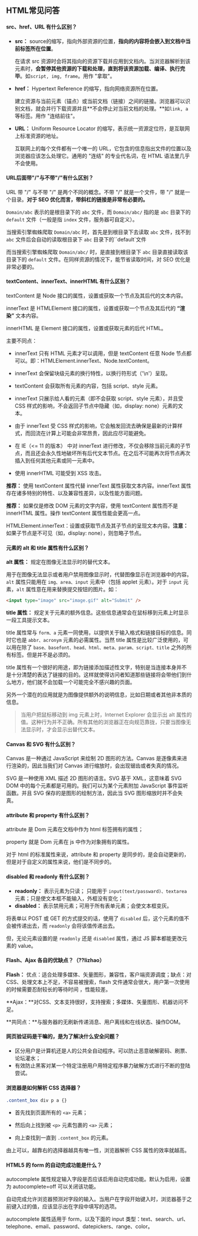 ## HTML常见问答

#### src、href、URL 有什么区别？

* **src：** source的缩写，指向外部资源的位置，**指向的内容将会嵌入到文档中当前标签所在位置**。

  在请求 src 资源时会将其指向的资源下载并应用到文档内。当浏览器解析到该元素时，**会暂停其他资源的下载和处理，直到将该资源加载、编译、执行完毕**。如`script, img, frame`。用作 "拿取"。

* **href：** Hypertext Reference 的缩写，指向网络资源所在位置。

  建立资源与当前元素（锚点）或当前文档（链接）之间的链接。浏览器可以识别文档，就会并行下载资源并且**不会停止对当前文档的处理。**如`link, a`等标签。用作 "连结前往"。

* **URL：** Uniform Resource Locator 的缩写，表示统一资源定位符，是互联网上标准资源的地址。

  互联网上的每个文件都有一个唯一的 URL，它包含的信息指出文件的位置以及浏览器应该怎么处理它。通用的 "连结" 的专业代名词，在 HTML 语法里几乎不会使用。

#### URL后面带"/"与不带"/"有什么区别？

URL 带 "/" 与不带 "/" 是两个不同的概念。不带 "/" 就是一个文件，带 "/" 就是一个目录。**对于 SEO 优化而言，带斜杠的链接是非常有必要的。**

`Domain/abc` 表示的是根目录下的 `abc` 文件，而 `Domain/abc/` 指的是 `abc` 目录下的 `default` 文件（一般是指 `index` 文件，服务器可自定义）。

当搜索引擎蜘蛛爬取 `Domain/abc`  时，首先是到根目录下去读取 `abc` 文件，找不到 `abc` 文件后会自动的读取根目录下 `abc` 目录下的``default`文件

而当搜索引擎蜘蛛爬取  `Domain/abc/`   时，是直接到根目录下 `abc` 目录直接读取该目录下的 `default` 文件。在同样资源的情况下，能节省读取时间，对 SEO 优化是非常必要的。

#### textContent、innerText、innerHTML 有什么区别？

textContent 是 Node 接口的属性，设置或获取一个节点及其后代的文本内容。

innerText 是 HTMLElement 接口的属性，设置或获取一个节点及其后代的 **“渲染”** 文本内容。

innerHTML 是 Element 接口的属性，设置或获取元素的后代 HTML。

主要不同点：

* innerText 只有 HTML 元素才可以调用，但是 textContent 任意 Node 节点都可以。即：HTMLElement.innerText、Node.textContent。
* innerText 会保留块级元素的换行特性，以换行符形式（'\n'）呈现。

* textContent 会获取所有元素的内容，包括 script、style 元素。
* innerText 只展示给人看的元素（即不会获取 script、style 元素），并且受 CSS 样式的影响，不会返回子节点中隐藏（如，display: none）元素的文本。
* 由于 innerText 受 CSS 样式的影响，它会触发回流去确保是最新的计算样式，而回流在计算上可能会非常昂贵，因此应尽可能避免。
* 在 IE（<= 11 的版本） 中对 innerText 进行修改，不仅会移除当前元素的子节点，而且还会永久性地破坏所有后代文本节点。在之后不可能再次将节点再次插入到任何其他元素或同一元素中。
* 使用 innerHTML 可能受到 XSS 攻击。

**推荐：** 使用 textContent 属性代替 innerText 属性获取文本内容。innerText 属性存在诸多特别的特性、以及兼容性差异，以及性能方面问题。

**推荐：** 如果仅是修改 DOM 元素的文字内容，使用 textContent 属性而不是 innerHTML 属性。操作 textContent 属性性能会更高一点。

HTMLElement.innerText：设置或获取节点及其子节点的呈现文本内容。**注意：** 如果子节点是不可见（如，display: none），则忽略子节点。

#### 元素的 alt 和 title 属性有什么区别？

**alt 属性：** 规定在图像无法显示时的替代文本。

用于在图像无法显示或者用户禁用图像显示时，代替图像显示在浏览器中的内容。`alt` 属性只能用在 `img、area、input` 元素中（包括 applet 元素）。对于 `input` 元素，`alt` 属性意在用来替换提交按钮的图片。如：

```html
<input type="image" src="image.gif" alt="Submit" />
```

**title 属性：** 规定关于元素的额外信息。这些信息通常会在鼠标移到元素上时显示一段工具提示文本。

title 属性常与 `form、a` 元素一同使用，以提供关于输入格式和链接目标的信息。同时它也是 `abbr、acronym` 元素的必需属性。当然 title 属性是比较广泛使用的，可以用在除了 `base、basefont、head、html、meta、param、script、title` 之外的所有标签。但是并不是必须的。

title 属性有一个很好的用途，即为链接添加描述性文字，特别是当连接本身并不是十分清楚的表达了链接的目的。这样就使得访问者知道那些链接将会带他们到什么地方，他们就不会加载一个可能完全不感兴趣的页面。

另外一个潜在的应用就是为图像提供额外的说明信息，比如日期或者其他非本质的信息。

> 当用户把鼠标移动到 img 元素上时，Internet Explorer 会显示出 alt 属性的值。这种行为并不正确。所有其他的浏览器正在向规范靠拢，只要当图像无法显示时，才会显示出替代文本。

#### Canvas 和 SVG 有什么区别？

Canvas 是一种通过 JavaScript 来绘制 2D 图形的方法。Canvas 是逐像素来进行渲染的，因此当我们对 Canvas 进行缩放时，会出现锯齿或者失真的情况。

SVG 是一种使用 XML 描述 2D 图形的语言。SVG 基于 XML，这意味着 SVG DOM 中的每个元素都是可用的。我们可以为某个元素附加 JavaScript 事件监听函数。并且 SVG 保存的是图形的绘制方法，因此当 SVG 图形缩放时并不会失真。

#### attribute 和 property 有什么区别？

attribute 是 Dom 元素在文档中作为 html 标签拥有的属性；

property 就是 Dom 元素在 js 中作为对象拥有的属性。

对于 html 的标准属性来说，attribute 和 property 是同步的，是会自动更新的，但是对于自定义的属性来说，他们是不同步的。

#### disabled 和 readonly 有什么区别？

* **readonly：** 表示元素为只读； 只能用于 `input(text/passward)、textarea` 元素；只是使文本框不能输入，外框没有变化；
* **disabled：** 表示禁用元素；可用于所有表单元素；会使文本框变灰。

将表单以 POST 或 GET 的方式提交的话，使用了 `disabled` 后，这个元素的值不会被传递出去，而 `readonly` 会将该值传递出去。

但，无论元素设置的是 `readonly` 还是 `disabled` 属性，通过 JS 脚本都能更改元素的 value。

#### Flash、Ajax 各自的优缺点？（??lizhao）

**Flash：** 优点：适合处理多媒体、矢量图形，兼容性，客户端资源调度；缺点：对CSS、处理文本上不足，不容易被搜索，flash 文件通常会很大，用户第一次使用的时候需要忍耐较长的等待时间 ，性能较差。

**Ajax：**对CSS、文本支持很好，支持搜索；多媒体、矢量图形、机器访问不足。

**共同点：**与服务器的无刷新传递消息、用户离线和在线状态、操作DOM。

#### 网页验证码是干嘛的，是为了解决什么安全问题？

* 区分用户是计算机还是人的公共全自动程序。可以防止恶意破解密码、刷票、论坛灌水；
* 有效防止黑客对某一个特定注册用户用特定程序暴力破解方式进行不断的登陆尝试。

#### 浏览器是如何解析 CSS 选择器？

```css
.content_box div p a {}
```

* 首先找到页面所有的 `<a>` 元素；

* 然后向上找到被 `<p>` 元素包裹的 `<a>` 元素；

* 向上查找到一直到 `.content_box` 的元素。

由上可以，越靠右的选择器越具有唯一性，浏览器解析 CSS 属性的效率就越高。

#### HTML5 的 form 的自动完成功能是什么？

 autocomplete 属性规定输入字段是否应该启用自动完成功能。默认为启用，设置为 autocomplete=off 可以关闭该功能。

自动完成允许浏览器预测对字段的输入。当用户在字段开始键入时，浏览器基于之前键入过的值，应该显示出在字段中填写的选项。

autocomplete 属性适用于 form，以及下面的 input 类型：text、search、url、telephone、email、password、datepickers、range、color。